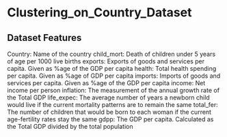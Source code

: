# Clustering_on_Country_Dataset

## Dataset Features

Country: Name of the country
child_mort: Death of children under 5 years of age per 1000 live births
exports: Exports of goods and services per capita. Given as %age of the GDP per capita
health: Total health spending per capita. Given as %age of GDP per capita
imports: Imports of goods and services per capita. Given as %age of the GDP per capita
income: Net income per person
inflation: The measurement of the annual growth rate of the Total GDP
life_expec: The average number of years a newborn child would live if the current mortality patterns are to remain the same
total_fer: The number of children that would be born to each woman if the current age-fertility rates stay the same
gdpp: The GDP per capita. Calculated as the Total GDP divided by the total population
